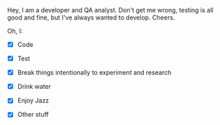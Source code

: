 Hey, I am a developer and QA analyst.  Don't get me wrong, testing is all good and fine, but I've always wanted to develop.  Cheers.

Oh, I:

- [x] Code
- [x] Test
- [x] Break things intentionally to experiment and research
- [x] Drink water
- [x] Enjoy Jazz
- [x] Other stuff

